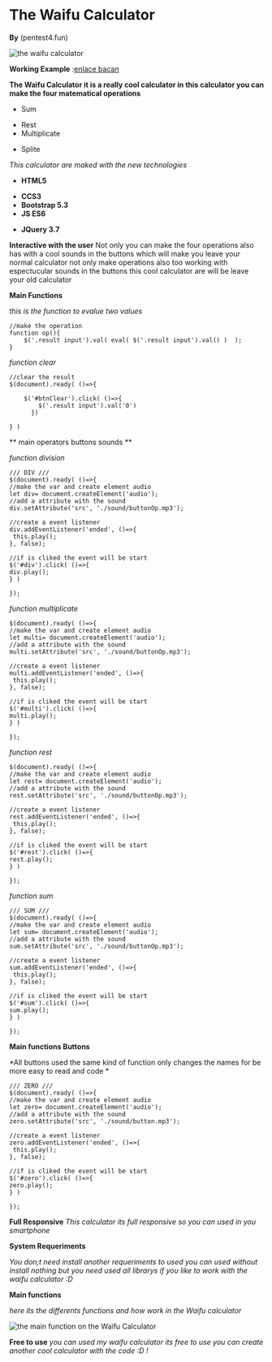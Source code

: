 # The Waifu Calculator 

**By**
(pentest4.fun)

![the waifu calculator](https://i.imgur.com/Fqyawnp.png)

**Working Example**
:[enlace bacan](https://pentest4.fun)

**The Waifu Calculator it is a really cool calculator
in this calculator you can make the four matematical operations**

- Sum
* Rest
* Multiplicate
+ Splite


*This calculator are maked with the new technologies*

- **HTML5**
* **CCS3**
* **Bootstrap 5.3**
* **JS ES6**
+ **JQuery 3.7** 

**Interactive with the user**
Not only you can make the four operations also
has with a cool sounds in the buttons
which will make you leave your normal calculator
not only make operations also too 
working with espectucular sounds in the buttons
this cool calculator are will be leave your old calculator

**Main Functions**

*this is the function to evalue two values*
```
//make the operation
function op(){
    $('.result input').val( eval( $('.result input').val() )  );
}
```

*function clear*
```
//clear the result
$(document).ready( ()=>{

    $('#btnClear').click( ()=>{
        $('.result input').val('0')
      })

} )
```
** main operators buttons sounds **

*function division*
```
/// DIV ///
$(document).ready( ()=>{
//make the var and create element audio
let div= document.createElement('audio');
//add a attribute with the sound
div.setAttribute('src', './sound/buttonOp.mp3');

//create a event listener
div.addEventListener('ended', ()=>{
 this.play();
}, false);

//if is cliked the event will be start
$('#div').click( ()=>{
div.play();
} )

});
```

*function multiplicate*
```
$(document).ready( ()=>{
//make the var and create element audio
let multi= document.createElement('audio');
//add a attribute with the sound
multi.setAttribute('src', './sound/buttonOp.mp3');

//create a event listener
multi.addEventListener('ended', ()=>{
 this.play();
}, false);

//if is cliked the event will be start
$('#multi').click( ()=>{
multi.play();
} )

});
```

*function rest*
```
$(document).ready( ()=>{
//make the var and create element audio
let rest= document.createElement('audio');
//add a attribute with the sound
rest.setAttribute('src', './sound/buttonOp.mp3');

//create a event listener
rest.addEventListener('ended', ()=>{
 this.play();
}, false);

//if is cliked the event will be start
$('#rest').click( ()=>{
rest.play();
} )

});

```

*function sum*
```
/// SUM ///
$(document).ready( ()=>{
//make the var and create element audio
let sum= document.createElement('audio');
//add a attribute with the sound
sum.setAttribute('src', './sound/buttonOp.mp3');

//create a event listener
sum.addEventListener('ended', ()=>{
 this.play();
}, false);

//if is cliked the event will be start
$('#sum').click( ()=>{
sum.play();
} )

});
```

**Main functions Buttons**

*All buttons used the same kind of function only changes the names for be more easy to read and code *

```
/// ZERO ///
$(document).ready( ()=>{
//make the var and create element audio
let zero= document.createElement('audio');
//add a attribute with the sound
zero.setAttribute('src', './sound/button.mp3');

//create a event listener
zero.addEventListener('ended', ()=>{
 this.play();
}, false);

//if is cliked the event will be start
$('#zero').click( ()=>{
zero.play();
} )

});
```

**Full Responsive**
*This calculator its full responsive so you can used in you smartphone*

**System Requeriments**

*You don;t need install another requeriments to used you can used without install nothing but you need used all librarys 
 if you like to work with the waifu calculator :D*

**Main functions**

*here its the differents functions and how work in the Waifu calculator*

![the main function on the Waifu Calculator](https://i.imgur.com/qOHYIZb.jpeg)

**Free to use** 
*you can used my waifu calculator its free to use you can create another cool calculator with the code :D !*
